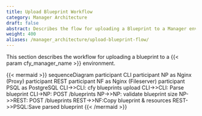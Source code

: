 ```yaml
---
title: Upload Blueprint Workflow
category: Manager Architecture
draft: false
abstract: Describes the flow for uploading a Blueprint to a Manager environment
weight: 400
aliases: /manager_architecture/upload-blueprint-flow/
---
```

This section describes the workflow for uploading a blueprint to a {{< param cfy_manager_name >}} environment.

{{< mermaid >}}
sequenceDiagram
    participant CLI
    participant NP as Nginx (Proxy)
    participant REST
    participant NF as Nginx (Fileserver)
    participant PSQL as PostgreSQL
    CLI->>CLI: cfy blueprints upload
    CLI->>CLI: Parse blueprint
    CLI->NP: POST /blueprints
    NP->>NP: validate blueprint size
    NP->>REST: POST /blueprints
    REST->>NF:Copy blueprint & resources
    REST->>PSQL:Save parsed blueprint
{{< /mermaid >}}

<!-- for docs on mermaidjs see https://mermaidjs.github.io/sequenceDiagram.html -->
